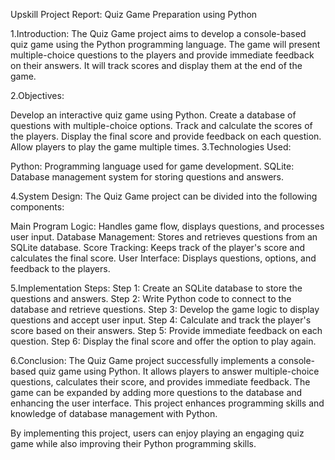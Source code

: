Upskill 
Project Report: Quiz Game Preparation using Python

1.Introduction: The Quiz Game project aims to develop a console-based quiz game using the Python programming language. The game will present multiple-choice questions to the players and provide immediate feedback on their answers. It will track scores and display them at the end of the game.

2.Objectives:

Develop an interactive quiz game using Python. Create a database of questions with multiple-choice options. Track and calculate the scores of the players. Display the final score and provide feedback on each question. Allow players to play the game multiple times. 3.Technologies Used:

Python: Programming language used for game development. SQLite: Database management system for storing questions and answers.

4.System Design: The Quiz Game project can be divided into the following components:

Main Program Logic: Handles game flow, displays questions, and processes user input. Database Management: Stores and retrieves questions from an SQLite database. Score Tracking: Keeps track of the player's score and calculates the final score. User Interface: Displays questions, options, and feedback to the players.

5.Implementation Steps: Step 1: Create an SQLite database to store the questions and answers. Step 2: Write Python code to connect to the database and retrieve questions. Step 3: Develop the game logic to display questions and accept user input. Step 4: Calculate and track the player's score based on their answers. Step 5: Provide immediate feedback on each question. Step 6: Display the final score and offer the option to play again.

6.Conclusion: The Quiz Game project successfully implements a console-based quiz game using Python. It allows players to answer multiple-choice questions, calculates their score, and provides immediate feedback. The game can be expanded by adding more questions to the database and enhancing the user interface. This project enhances programming skills and knowledge of database management with Python.

By implementing this project, users can enjoy playing an engaging quiz game while also improving their Python programming skills.

<!--
**ShaikIshrat/ShaikIshrat** is a ✨ _special_ ✨ repository because its `README.md` (this file) appears on your GitHub profile.

Here are some ideas to get you started:

- 🔭 I’m currently working on ...
- 🌱 I’m currently learning ...
- 👯 I’m looking to collaborate on ...
- 🤔 I’m looking for help with ...
- 💬 Ask me about ...
- 📫 How to reach me: ...
- 😄 Pronouns: ...
- ⚡ Fun fact: ...
-->
